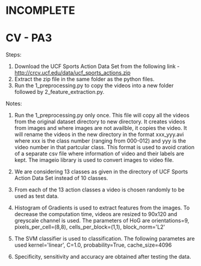 # INCOMPLETE
# CV - PA3
Steps:
1. Download the UCF Sports Action Data Set from the following link - http://crcv.ucf.edu/data/ucf_sports_actions.zip
2. Extract the zip file in the same folder as the python files.
3. Run the 1_preprocessing.py to copy the videos into a new folder followed by 2_feature_extraction.py.

Notes:
1. Run the 1_preprocessing.py only once. This file will copy all the videos from the original dataset directory to new directory. It creates videos from images and where images are not availble, it copies the video. It will rename the videos in the new directory in the format  xxx_yyy.avi where xxx is the class number (ranging from 000-012) and yyy is the video number in that partcular class. This format is used to avoid cration of a separate csv file where information of video and their labels are kept. The imageio library is used to convert images to video file.
	
2. We are considering 13 classes as given in the directory of UCF Sports Action Data Set instead of 10 classes.

3. From each of the 13 action classes a video is chosen randomly to be used as test data.

4. Histogram of Gradients is used to extract features from the images. To decrease the computation time, videos are resized to 90x120 and greyscale channel is used. The parameters of HoG are 
  orientations=9,
  pixels_per_cell=(8,8),
  cells_per_block=(1,1),
  block_norm='L2'

5. The SVM classifier is used to classification. The following parametes are used
   kernel='linear',
   C=1.0,
   probability=True,
   cache_size=4096
   
6. Specificity, sensitivity and accuracy are obtained after testing the data.
